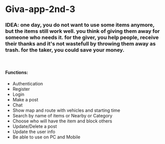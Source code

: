 # Giva-app-2nd-3
<h3>
IDEA: one day, you do not want to use some items anymore, but the items still work well. you think of giving them away for someone who needs it. for the giver, you help people, receive their thanks and it's not wastefull by throwing them away as trash. for the taker, you could save your money. 
</h3><br>
<h4>Functions:</h4>
<ul>
  <li>Authentication</li>
  <li>Register</li>
  <li>Login</li>
  <li>Make a post</li>
  <li>Chat</li>
  <li>Show map and route with vehicles and starting time</li>
  <li>Search by name of items or Nearby or Category</li>
  <li>Choose who will have the item and block others</li>
  <li>Update/Delete a post</li>
  <li>Update the user info</li>
  <li>Be able to use on PC and Mobile</li>
</ul>
